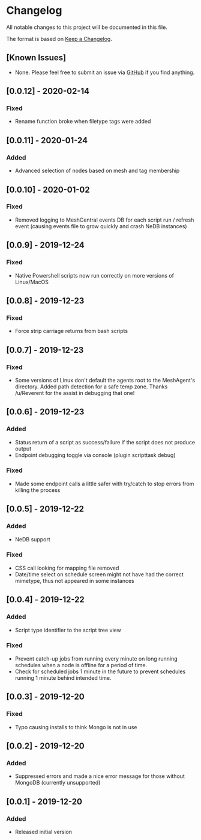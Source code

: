 # Changelog
All notable changes to this project will be documented in this file.

The format is based on [Keep a Changelog](https://keepachangelog.com/en/1.0.0/).

## [Known Issues]
- None. Please feel free to submit an issue via [GitHub](https://github.com/ryanblenis/MeshCentral-ScriptTask) if you find anything.

## [0.0.12] - 2020-02-14
### Fixed
- Rename function broke when filetype tags were added

## [0.0.11] - 2020-01-24
### Added
- Advanced selection of nodes based on mesh and tag membership

## [0.0.10] - 2020-01-02
### Fixed
- Removed logging to MeshCentral events DB for each script run / refresh event (causing events file to grow quickly and crash NeDB instances)

## [0.0.9] - 2019-12-24
### Fixed
- Native Powershell scripts now run correctly on more versions of Linux/MacOS

## [0.0.8] - 2019-12-23
### Fixed
- Force strip carriage returns from bash scripts

## [0.0.7] - 2019-12-23
### Fixed
- Some versions of Linux don't default the agents root to the MeshAgent's directory. Added path detection for a safe temp zone. Thanks /u/Reverent for the assist in debugging that one!

## [0.0.6] - 2019-12-23
### Added
- Status return of a script as success/failure if the script does not produce output
- Endpoint debugging toggle via console (plugin scripttask debug)
### Fixed
- Made some endpoint calls a little safer with try/catch to stop errors from killing the process

## [0.0.5] - 2019-12-22
### Added
- NeDB support
### Fixed
- CSS call looking for mapping file removed
- Date/time select on schedule screen might not have had the correct mimetype, thus not appeared in some instances

## [0.0.4] - 2019-12-22
### Added
- Script type identifier to the script tree view
### Fixed
- Prevent catch-up jobs from running every minute on long running schedules when a node is offline for a period of time.
- Check for scheduled jobs 1 minute in the future to prevent schedules running 1 minute behind intended time.

## [0.0.3] - 2019-12-20
### Fixed
- Typo causing installs to think Mongo is not in use

## [0.0.2] - 2019-12-20
### Added
- Suppressed errors and made a nice error message for those without MongoDB (currently unsupported)

## [0.0.1] - 2019-12-20
### Added
- Released initial version
